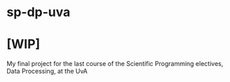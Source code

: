 # sp-dp-uva

# [WIP]
My final project for the last course of the Scientific Programming electives, Data Processing, at the UvA
